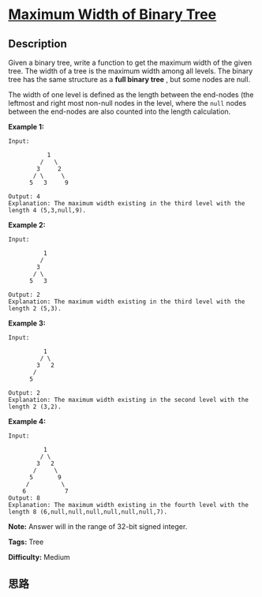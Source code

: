 # [Maximum Width of Binary Tree][title]

## Description

Given a binary tree, write a function to get the maximum width of the given
tree. The width of a tree is the maximum width among all levels. The binary
tree has the same structure as a **full binary tree** , but some nodes are
null.

The width of one level is defined as the length between the end-nodes (the
leftmost and right most non-null nodes in the level, where the `null` nodes
between the end-nodes are also counted into the length calculation.

**Example 1:**
            Input:                    1             /   \            3     2           / \     \            5   3     9         Output: 4    Explanation: The maximum width existing in the third level with the length 4 (5,3,null,9).    

**Example 2:**
            Input:                   1             /              3               / \                 5   3             Output: 2    Explanation: The maximum width existing in the third level with the length 2 (5,3).    

**Example 3:**
            Input:                   1             / \            3   2            /                  5              Output: 2    Explanation: The maximum width existing in the second level with the length 2 (3,2).    

**Example 4:**
            Input:                   1             / \            3   2           /     \            5       9          /         \        6           7    Output: 8    Explanation: The maximum width existing in the fourth level with the length 8 (6,null,null,null,null,null,null,7).            

**Note:** Answer will in the range of 32-bit signed integer.


**Tags:** Tree

**Difficulty:** Medium

## 思路

[title]: https://leetcode.com/problems/maximum-width-of-binary-tree
